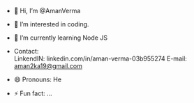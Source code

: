 - 👋 Hi, I’m @AmanVerma
- 👀 I’m interested in coding.
- 🌱 I’m currently learning Node JS
- Contact:  
      LinkendIN: linkedin.com/in/aman-verma-03b955274
      E-mail: aman2ka19@gmail.com
        
- 😄 Pronouns: He
- ⚡ Fun fact: ...

<!---
Aman10Verma/Aman10Verma is a ✨ special ✨ repository because its `README.md` (this file) appears on your GitHub profile.
You can click the Preview link to take a look at your changes.
--->
